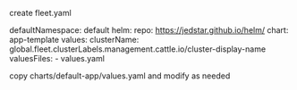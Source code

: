 create fleet.yaml

defaultNamespace: default
helm:
  repo: https://jedstar.github.io/helm/
  chart: app-template
  values:
    clusterName: global.fleet.clusterLabels.management.cattle.io/cluster-display-name
  valuesFiles:
      - values.yaml


copy charts/default-app/values.yaml and modify as needed 
